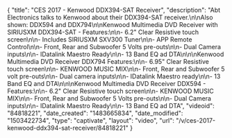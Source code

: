{
    "title": "CES 2017 - Kenwood DDX394-SAT Receiver",
    "description": "Abt Electronics talks to Kenwood about their DDX394-SAT receiver.\n\nAlso shown: DDX594 and DDX794\n\nKenwood Multimedia DVD Receiver with SIRIUSXM DDX394-SAT - Features:\n\n- 6.2\" Clear Resistive touch screen\n\n- Includes SIRIUSXM SXV300 Tuner\n\n- APP Remote Control\n\n- Front, Rear and Subwoofer 5 Volts pre-outs\n\n- Dual Camera inputs\n\n- IDatalink Maestro Ready\n\n- 13 Band EQ ad DTA\n\n\nKenwood Multimedia DVD Receiver DDX794 Features:\n\n- 6.95\" Clear Resistive touch screen\n\n- KENWOOD MUSIC MIX\n\n- Front, Rear and Subwoofer 5 volt pre-outs\n\n- Dual camera inputs\n\n- IDatalink Maestro ready\n\n- 13 Band EQ and DTA\n\n\nKenwood Multimedia DVD Receiver DDX594 - Features:\n\n- 6.2\" Clear Resistive touch screen\n\n- KENWOOD MUSIC MIX\n\n- Front, Rear and Subwoofer 5 Volts pre-outs\n\n- Dual Camera inputs\n\n- IDatalink Maestro Ready\n\n- 13 Band EQ ad DTA",
    "videoid": "84818221",
    "date_created": "1483665834",
    "date_modified": "1503422734",
    "type": "captivate",
    "layout": "video",
    "url": "\/v\/ces-2017-kenwood-ddx394-sat-receiver\/84818221"
}